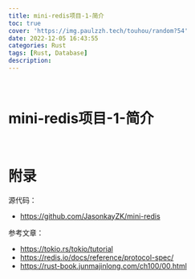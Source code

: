 ```yaml
---
title: mini-redis项目-1-简介
toc: true
cover: 'https://img.paulzzh.tech/touhou/random?54'
date: 2022-12-05 16:43:55
categories: Rust
tags: [Rust, Database]
description: 
---
```




<br/>

<!--more-->

# **mini-redis项目-1-简介**











<br/>

# **附录**

源代码：

-   https://github.com/JasonkayZK/mini-redis

参考文章：

-   https://tokio.rs/tokio/tutorial
-   https://redis.io/docs/reference/protocol-spec/
-   https://rust-book.junmajinlong.com/ch100/00.html


<br/>
